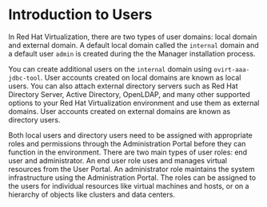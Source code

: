 # Introduction to Users

In Red Hat Virtualization, there are two types of user domains: local domain and external domain. A default local domain called the `internal` domain and a default user `admin` is created during the the Manager installation process.

You can create additional users on the `internal` domain using `ovirt-aaa-jdbc-tool`. User accounts created on local domains are known as local users. You can also attach external directory servers such as Red Hat Directory Server, Active Directory, OpenLDAP, and many other supported options to your Red Hat Virtualization environment and use them as external domains. User accounts created on external domains are known as directory users.

Both local users and directory users need to be assigned with appropriate roles and permissions through the Administration Portal before they can function in the environment. There are two main types of user roles: end user and administrator. An end user role uses and manages virtual resources from the User Portal. An administrator role maintains the system infrastructure using the Administration Portal. The roles can be assigned to the users for individual resources like virtual machines and hosts, or on a hierarchy of objects like clusters and data centers.
